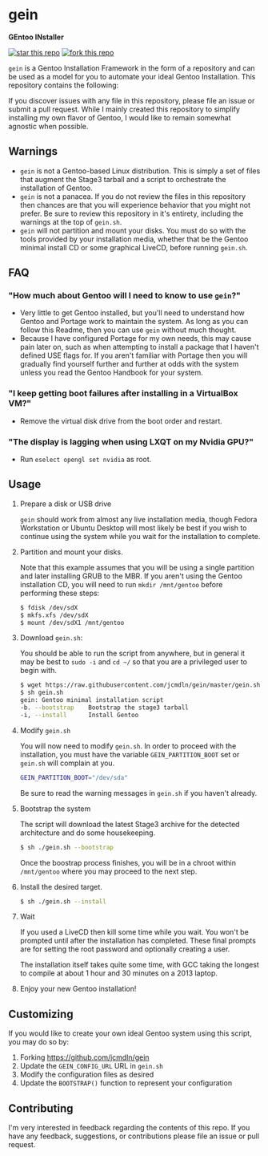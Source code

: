 gein
===================
**GEntoo INstaller**

[![star this repo](http://githubbadges.com/star.svg?user=jcmdln&repo=gein&style=flat)](https://github.com/jcmdln/gein)
[![fork this repo](http://githubbadges.com/fork.svg?user=jcmdln&repo=gein&style=flat)](https://github.com/jcmdln/gein/fork)

`gein` is a Gentoo Installation Framework in the form of a repository
and can be used as a model for you to automate your ideal Gentoo
Installation.  This repository contains the following:

If you discover issues with any file in this repository, please file an
issue or submit a pull request.  While I mainly created this repository
to simplify installing my own flavor of Gentoo, I would like to remain
somewhat agnostic when possible.


Warnings
-------------------

* `gein` is not a Gentoo-based Linux distribution. This is simply a set
of files that augment the Stage3 tarball and a script to orchestrate
the installation of Gentoo.
* `gein` is not a panacea. If you do not review the files in this
repository then chances are that you will experience behavior that you
might not prefer.  Be sure to review this repository in it's entirety,
including the warnings at the top of `gein.sh`.
* `gein` will not partition and mount your disks. You must do so with the
tools provided by your installation media, whether that be the Gentoo
minimal install CD or some graphical LiveCD, before running `gein.sh`.


FAQ
-------------------

### "How much about Gentoo will I need to know to use `gein`?"
* Very little to get Gentoo installed, but you'll need to understand
how Gentoo and Portage work to maintain the system. As long as you
can follow this Readme, then you can use `gein` without much thought.
* Because I have configured Portage for my own needs, this may cause
pain later on, such as when attempting to install a package that I
haven't defined USE flags for. If you aren't familiar with Portage
then you will gradually find yourself further and further at odds
with the system unless you read the Gentoo Handbook for your system.

### "I keep getting boot failures after installing in a VirtualBox VM?"
* Remove the virtual disk drive from the boot order and restart.

### "The display is lagging when using LXQT on my Nvidia GPU?"
* Run `eselect opengl set nvidia` as root.


Usage
-------------------
1. Prepare a disk or USB drive

    `gein` should work from almost any live installation media, though
    Fedora Workstation or Ubuntu Desktop will most likely be best if
    you wish to continue using the system while you wait for the
    installation to complete.

2. Partition and mount your disks.

    Note that this example assumes that you will be using a single
    partition and later installing GRUB to the MBR. If you aren't using
    the Gentoo installation CD, you will need to run `mkdir /mnt/gentoo`
    before performing these steps:

    ```sh
    $ fdisk /dev/sdX
    $ mkfs.xfs /dev/sdX
    $ mount /dev/sdX1 /mnt/gentoo
    ```

3. Download `gein.sh`:

    You should be able to run the script from anywhere, but in general
    it may be best to `sudo -i` and `cd ~/` so that you are a
    privileged user to begin with.

    ```sh
    $ wget https://raw.githubusercontent.com/jcmdln/gein/master/gein.sh
    $ sh gein.sh
    gein: Gentoo minimal installation script
    -b. --bootstrap    Bootstrap the stage3 tarball
    -i, --install      Install Gentoo
    ```

4. Modify `gein.sh`

    You will now need to modify `gein.sh`. In order to proceed with the
    installation, you must have the variable `GEIN_PARTITION_BOOT` set
    or `gein.sh` will complain at you.

    ```sh
    GEIN_PARTITION_BOOT="/dev/sda"
    ```

    Be sure to read the warning messages in `gein.sh` if you haven't
    already.

5. Bootstrap the system

    The script will download the latest Stage3 archive for the detected
    architecture and do some housekeeping.

    ```sh
    $ sh ./gein.sh --bootstrap
    ```

    Once the boostrap process finishes, you will be in a chroot within
    `/mnt/gentoo` where you may proceed to the next step.

6. Install the desired target.

    ```sh
    $ sh ./gein.sh --install
    ```

7. Wait

    If you used a LiveCD then kill some time while you wait. You won't
    be prompted until after the installation has completed.  These
    final prompts are for setting the root password and optionally
    creating a user.


    The installation itself takes quite some time, with GCC taking the
    longest to compile at about 1 hour and 30 minutes on a 2013 laptop.

8. Enjoy your new Gentoo installation!


Customizing
-------------------
If you would like to create your own ideal Gentoo system using this
script, you may do so by:

1. Forking https://github.com/jcmdln/gein
2. Update the `GEIN_CONFIG_URL` URL in `gein.sh`
3. Modify the configuration files as desired
4. Update the `BOOTSTRAP()` function to represent your configuration


Contributing
-------------------
I'm very interested in feedback regarding the contents of this repo. If
you have any feedback, suggestions, or contributions please file an
issue or pull request.
